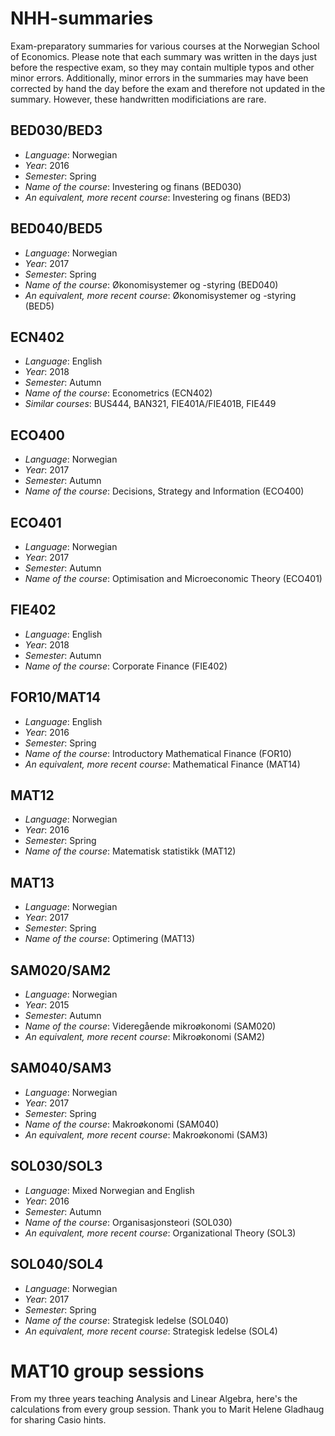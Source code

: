 # NHH-summaries
Exam-preparatory summaries for various courses at the Norwegian School of Economics. Please note that each summary was written in the days just before the respective exam, so they may contain multiple typos and other minor errors. Additionally, minor errors in the summaries may have been corrected by hand the day before the exam and therefore not updated in the summary. However, these handwritten modificiations are rare.

## BED030/BED3
- *Language*: Norwegian
- *Year*: 2016
- *Semester*: Spring
- *Name of the course*: Investering og finans (BED030)
- *An equivalent, more recent course*: Investering og finans (BED3)

## BED040/BED5
- *Language*: Norwegian
- *Year*: 2017
- *Semester*: Spring
- *Name of the course*: Økonomisystemer og -styring (BED040)
- *An equivalent, more recent course*: Økonomisystemer og -styring (BED5)

## ECN402
- *Language*: English
- *Year*: 2018
- *Semester*: Autumn
- *Name of the course*: Econometrics (ECN402)
- *Similar courses*: BUS444, BAN321, FIE401A/FIE401B, FIE449

## ECO400
- *Language*: Norwegian
- *Year*: 2017
- *Semester*: Autumn
- *Name of the course*: Decisions, Strategy and Information (ECO400)

## ECO401
- *Language*: Norwegian
- *Year*: 2017
- *Semester*: Autumn
- *Name of the course*: Optimisation and Microeconomic Theory (ECO401)

## FIE402
- *Language*: English
- *Year*: 2018
- *Semester*: Autumn
- *Name of the course*: Corporate Finance (FIE402)

## FOR10/MAT14
- *Language*: English
- *Year*: 2016
- *Semester*: Spring
- *Name of the course*: Introductory Mathematical Finance (FOR10)
- *An equivalent, more recent course*: Mathematical Finance (MAT14)

## MAT12
- *Language*: Norwegian
- *Year*: 2016
- *Semester*: Spring
- *Name of the course*: Matematisk statistikk (MAT12)

## MAT13
- *Language*: Norwegian
- *Year*: 2017
- *Semester*: Spring
- *Name of the course*: Optimering (MAT13)

## SAM020/SAM2
- *Language*: Norwegian
- *Year*: 2015
- *Semester*: Autumn
- *Name of the course*: Videregående mikroøkonomi (SAM020)
- *An equivalent, more recent course*: Mikroøkonomi (SAM2)

## SAM040/SAM3
- *Language*: Norwegian
- *Year*: 2017
- *Semester*: Spring
- *Name of the course*: Makroøkonomi (SAM040)
- *An equivalent, more recent course*: Makroøkonomi (SAM3)

## SOL030/SOL3
- *Language*: Mixed Norwegian and English
- *Year*: 2016
- *Semester*: Autumn
- *Name of the course*: Organisasjonsteori (SOL030)
- *An equivalent, more recent course*: Organizational Theory (SOL3)

## SOL040/SOL4
- *Language*: Norwegian
- *Year*: 2017
- *Semester*: Spring
- *Name of the course*: Strategisk ledelse (SOL040)
- *An equivalent, more recent course*: Strategisk ledelse (SOL4)

# MAT10 group sessions

From my three years teaching Analysis and Linear Algebra, here's the calculations from every group session. Thank you to Marit Helene Gladhaug for sharing Casio hints.
